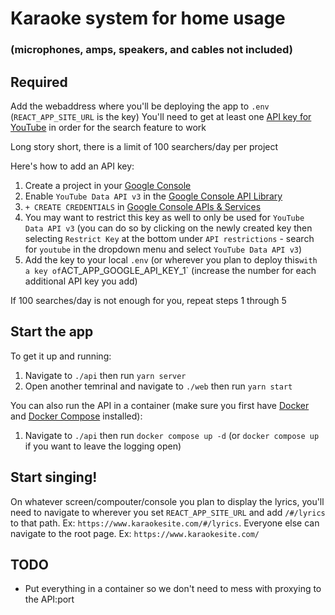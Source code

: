 # Karaoke system for home usage
### (microphones, amps, speakers, and cables not included)

## Required
Add the webaddress where you'll be deploying the app to `.env` (`REACT_APP_SITE_URL` is the key)
You'll need to get at least one [API key for YouTube](https://developers.google.com/youtube/v3) in order for the search feature to work

Long story short, there is a limit of 100 searchers/day per project

Here's how to add an API key:
1. Create a project in your [Google Console](https://console.cloud.google.com/projectcreate)
2. Enable `YouTube Data API v3` in the [Google Console API Library](https://console.cloud.google.com/apis/library)
3. `+ CREATE CREDENTIALS` in [Google Console APIs & Services](https://console.cloud.google.com/apis/credentials)
4. You may want to restrict this key as well to only be used for `YouTube Data API v3` (you can do so by clicking on the newly created key then selecting `Restrict Key` at the bottom under `API restrictions` - search for `youtube` in the dropdown menu and select `YouTube Data API v3`)
5. Add the key to your local `.env` (or wherever you plan to deploy this` with a key of `ACT_APP_GOOGLE_API_KEY_1` (increase the number for each additional API key you add)

If 100 searches/day is not enough for you, repeat steps 1 through 5

## Start the app
To get it up and running:
1. Navigate to `./api` then run `yarn server`
2. Open another temrinal and navigate to `./web` then run `yarn start`

You can also run the API in a container (make sure you first have [Docker](https://docs.docker.com/engine/install/) and [Docker Compose](https://docs.docker.com/compose/install/) installed):
1. Navigate to `./api` then run `docker compose up -d` (or `docker compose up` if you want to leave the logging open)

## Start singing!
On whatever screen/compouter/console you plan to display the lyrics, you'll need to navigate to wherever you set `REACT_APP_SITE_URL` and add `/#/lyrics` to that path. Ex: `https://www.karaokesite.com/#/lyrics`. Everyone else can navigate to the root page. Ex: `https://www.karaokesite.com/`

## TODO
* Put everything in a container so we don't need to mess with proxying to the API:port
